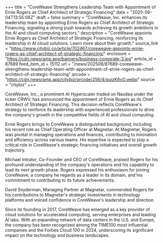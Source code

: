 +++
title = "CoreWeave Strengthens Leadership Team with Appointment of Ernie Rogers as Chief Architect of Strategic Financing"
date = "2025-06-04T13:55:06Z"
draft = false
summary = "CoreWeave, Inc. enhances its leadership team by appointing Ernie Rogers as Chief Architect of Strategic Financing, signaling a strong push towards achieving its growth ambitions in the AI and cloud computing sectors."
description = "CoreWeave appoints Ernie Rogers as Chief Architect of Strategic Financing, reinforcing its leadership in AI cloud solutions. Learn more about their growth."
source_link = "https://www.citybiz.co/article/702467/coreweave-appoints-ernie-rogers-as-chief-architect-of-strategic-financing/"
enclosure = "https://cdn.newsramp.app/banners/business-corporate-3.jpg"
article_id = 87689
feed_item_id = 15112
url = "/news/202506/87689-coreweave-strengthens-leadership-team-with-appointment-of-ernie-rogers-as-chief-architect-of-strategic-financing"
qrcode = "https://cdn.newsramp.app/citybiz/qrcode/256/4/quizK6yO.webp"
source = "citybiz"
+++

<p>CoreWeave, Inc., a prominent AI Hyperscaler traded on Nasdaq under the ticker CRWV, has announced the appointment of Ernie Rogers as its Chief Architect of Strategic Financing. This decision reflects CoreWeave's strategy to reinforce its leadership with experienced professionals to drive the company's growth in the competitive fields of AI and cloud computing.</p><p>Ernie Rogers brings to CoreWeave a distinguished background, including his recent role as Chief Operating Officer at Magnetar. At Magnetar, Rogers was pivotal in managing operations and finances, contributing to innovation and efficiency across various teams. His expertise is expected to play a critical role in CoreWeave's strategic financing initiatives and overall growth trajectory.</p><p>Michael Intrator, Co-Founder and CEO of CoreWeave, praised Rogers for his profound understanding of the company's operations and his capability to lead its next growth phase. Rogers expressed his enthusiasm for joining CoreWeave, a company he regards as a leader in its domain, and his commitment to contributing to its future achievements.</p><p>David Snyderman, Managing Partner at Magnetar, commended Rogers for his contributions to Magnetar's strategic investments in technology platforms and voiced confidence in CoreWeave's leadership and direction.</p><p>Since its founding in 2017, CoreWeave has emerged as a key provider of cloud solutions for accelerated computing, serving enterprises and leading AI labs. With an expanding network of data centers in the U.S. and Europe, the company has been recognized among the TIME100 most influential companies and the Forbes Cloud 100 in 2024, underscoring its significant impact on the technology and business landscapes.</p>
